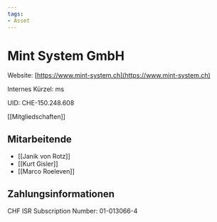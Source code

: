 ```yaml
---
tags:
- Asset
---
```

# Mint System GmbH
Website: [https://www.mint-system.ch](https://www.mint-system.ch)

Internes Kürzel: ms

UID: CHE-150.248.608

[[Mitgliedschaften]]

## Mitarbeitende

* [[Janik von Rotz]]
* [[Kurt Gisler]]
* [[Marco Roeleven]]

## Zahlungsinformationen

CHF ISR Subscription Number: 01-013066-4
